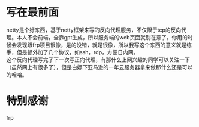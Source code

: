 # 写在最前面 
netty是个好东西，基于netty框架来写的反向代理服务，不仅限于tcp的反向代理。本人不会前端，全靠gpt生成，所以服务端的web页面就别在意了。你用的时候会发现跟frp项目很像，是的没错，就是很像，所以我写这个东西的意义就是练手，但是额外加了几个协议，如ssh，rdp，方便日内网。  
这个反向代理写完了下一次写正向代理，有那什么上网兴趣的同学可以关注一下（虽然网上有很多了），但是白嫖下亚马逊的一年云服务器拿来做那什么还是可以的哈哈。
# 特别感谢 
frp
